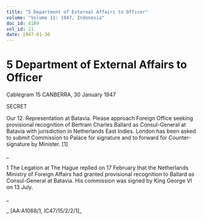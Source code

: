```yaml
---
title: "5 Department of External Affairs to Officer"
volume: "Volume 11: 1947, Indonesia"
doc_id: 4189
vol_id: 11
date: 1947-01-30
---
```


# 5 Department of External Affairs to Officer

Cablegram 15 CANBERRA, 30 January 1947

SECRET

Our 12. Representation at Batavia. Please approach Foreign Office seeking provisional recognition of Bertram Charles Ballard as Consul-General at Batavia with jurisdiction in Netherlands East Indies. London has been asked to submit Commission to Palace for signature and to forward for Counter-signature by Minister. [1]

_

1 The Legation at The Hague replied on 17 February that the Netherlands Ministry of Foreign Affairs had granted provisional recognition to Ballard as Consul-General at Batavia. His commission was signed by King George VI on 13 July.

_

_ [AA:A1068/1, IC47/15/2/2/1]_
